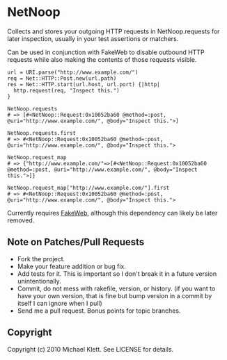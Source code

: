 # NetNoop

Collects and stores your outgoing HTTP requests in NetNoop.requests for later inspection, usually in your test assertions or matchers.

Can be used in conjunction with FakeWeb to disable outbound HTTP requests while also making the contents of those requests visible.


    url = URI.parse("http://www.example.com/")
    req = Net::HTTP::Post.new(url.path)
    res = Net::HTTP.start(url.host, url.port) {|http|
      http.request(req, "Inspect this.")
    }

    NetNoop.requests
    # => [#<NetNoop::Request:0x10052ba60 @method=:post, @uri="http://www.example.com/", @body="Inspect this.">]

    NetNoop.requests.first
    # => #<NetNoop::Request:0x10052ba60 @method=:post, @uri="http://www.example.com/", @body="Inspect this.">
  
    NetNoop.request_map
    # => {"http://www.example.com/"=>[#<NetNoop::Request:0x10052ba60 @method=:post, @uri="http://www.example.com/", @body="Inspect this.">]}

    NetNoop.request_map["http://www.example.com/"].first
    # => #<NetNoop::Request:0x10052ba60 @method=:post, @uri="http://www.example.com/", @body="Inspect this.">


Currently requires [FakeWeb](http://github.com/chrisk/fakeweb/), although this dependency can likely be later removed.

## Note on Patches/Pull Requests
 
* Fork the project.
* Make your feature addition or bug fix.
* Add tests for it. This is important so I don't break it in a
  future version unintentionally.
* Commit, do not mess with rakefile, version, or history.
  (if you want to have your own version, that is fine but bump version in a commit by itself I can ignore when I pull)
* Send me a pull request. Bonus points for topic branches.

## Copyright

Copyright (c) 2010 Michael Klett. See LICENSE for details.
